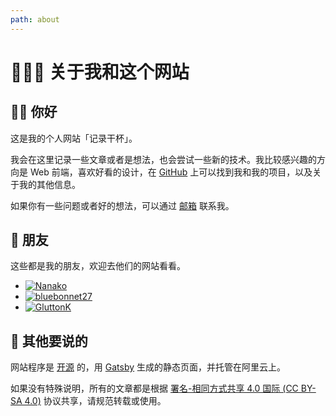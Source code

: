 ```yaml
---
path: about
---
```


# 👨🏻‍💻 关于我和这个网站

## 👋🏻 你好

这是我的个人网站「记录干杯」。

我会在这里记录一些文章或者是想法，也会尝试一些新的技术。我比较感兴趣的方向是 Web 前端，喜欢好看的设计，在 [GitHub](https://github.com/Lifeni '@Lifeni') 上可以找到我和我的项目，以及关于我的其他信息。

如果你有一些问题或者好的想法，可以通过 [邮箱](mailto:liangfengning@foxmail.com 'liangfengning@foxmail.com') 联系我。

## 🍻 朋友

这些都是我的朋友，欢迎去他们的网站看看。

<div class="friends">

- [![Nanako](https://file.lifeni.life/avatar/friends/Nanako.jpg 'Nanako')](https://tanakarino.cn/ 'Nanako')
- [![bluebonnet27](https://file.lifeni.life/avatar/friends/bluebonnet27.jpg 'bluebonnet27')](https://blog.bluebonnet27.xyz/ 'bluebonnet27')
- [![GluttonK](https://file.lifeni.life/avatar/friends/GluttonK.jpg 'GluttonK')](https://blog.csdn.net/GluttonK/ 'GluttonK')

</div>

## 📣 其他要说的

网站程序是 [开源](https://github.com/Lifeni-Site/Website) 的，用 [Gatsby](https://www.gatsbyjs.com/) 生成的静态页面，并托管在阿里云上。

如果没有特殊说明，所有的文章都是根据 [署名-相同方式共享 4.0 国际 (CC BY-SA 4.0)](https://creativecommons.org/licenses/by-sa/4.0/deed.zh) 协议共享，请规范转载或使用。
